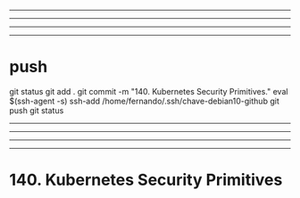 


------------------------------------------------------------------------------------------------------------------------------------------------------
------------------------------------------------------------------------------------------------------------------------------------------------------
------------------------------------------------------------------------------------------------------------------------------------------------------
------------------------------------------------------------------------------------------------------------------------------------------------------
# push

git status
git add .
git commit -m "140. Kubernetes Security Primitives."
eval $(ssh-agent -s)
ssh-add /home/fernando/.ssh/chave-debian10-github
git push
git status



------------------------------------------------------------------------------------------------------------------------------------------------------
------------------------------------------------------------------------------------------------------------------------------------------------------
------------------------------------------------------------------------------------------------------------------------------------------------------
------------------------------------------------------------------------------------------------------------------------------------------------------
# 140. Kubernetes Security Primitives